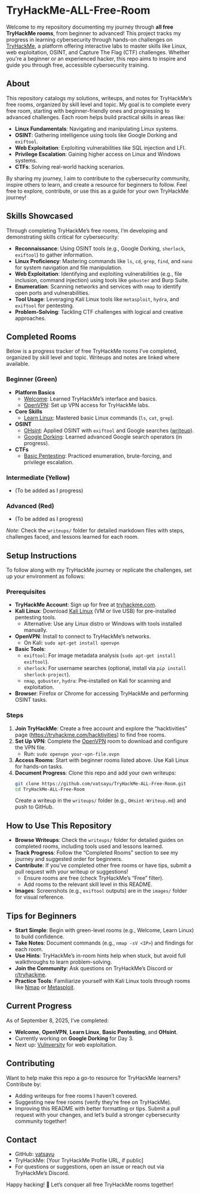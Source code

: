 # TryHackMe-ALL-Free-Room

Welcome to my repository documenting my journey through **all free TryHackMe rooms**, from beginner to advanced! This project tracks my progress in learning cybersecurity through hands-on challenges on [TryHackMe](https://tryhackme.com), a platform offering interactive labs to master skills like Linux, web exploitation, OSINT, and Capture The Flag (CTF) challenges. Whether you're a beginner or an experienced hacker, this repo aims to inspire and guide you through free, accessible cybersecurity training.

## About

This repository catalogs my solutions, writeups, and notes for TryHackMe’s free rooms, organized by skill level and topic. My goal is to complete every free room, starting with beginner-friendly ones and progressing to advanced challenges. Each room helps build practical skills in areas like:

- **Linux Fundamentals**: Navigating and manipulating Linux systems.
- **OSINT**: Gathering intelligence using tools like Google Dorking and `exiftool`.
- **Web Exploitation**: Exploiting vulnerabilities like SQL injection and LFI.
- **Privilege Escalation**: Gaining higher access on Linux and Windows systems.
- **CTFs**: Solving real-world hacking scenarios.

By sharing my journey, I aim to contribute to the cybersecurity community, inspire others to learn, and create a resource for beginners to follow. Feel free to explore, contribute, or use this as a guide for your own TryHackMe journey!

## Skills Showcased

Through completing TryHackMe’s free rooms, I’m developing and demonstrating skills critical for cybersecurity:

- **Reconnaissance**: Using OSINT tools (e.g., Google Dorking, `sherlock`, `exiftool`) to gather information.
- **Linux Proficiency**: Mastering commands like `ls`, `cd`, `grep`, `find`, and `nano` for system navigation and file manipulation.
- **Web Exploitation**: Identifying and exploiting vulnerabilities (e.g., file inclusion, command injection) using tools like `gobuster` and Burp Suite.
- **Enumeration**: Scanning networks and services with `nmap` to identify open ports and vulnerabilities.
- **Tool Usage**: Leveraging Kali Linux tools like `metasploit`, `hydra`, and `exiftool` for pentesting.
- **Problem-Solving**: Tackling CTF challenges with logical and creative approaches.

## Completed Rooms

Below is a progress tracker of free TryHackMe rooms I’ve completed, organized by skill level and topic. Writeups and notes are linked where available.

### Beginner (Green)
- **Platform Basics**
  - [Welcome](https://tryhackme.com/room/welcome): Learned TryHackMe’s interface and basics.
  - [OpenVPN](https://tryhackme.com/room/openvpn): Set up VPN access for TryHackMe labs.
- **Core Skills**
  - [Learn Linux](https://tryhackme.com/room/zthlinux): Mastered basic Linux commands (`ls`, `cat`, `grep`).
- **OSINT**
  - [OHsint](https://tryhackme.com/room/ohsint): Applied OSINT with `exiftool` and Google searches ([writeup](./writeups/OHsint-Writeup.md)).
  - [Google Dorking](https://tryhackme.com/room/googledorking): Learned advanced Google search operators (in progress).
- **CTFs**
  - [Basic Pentesting](https://tryhackme.com/room/basicpentestingjt): Practiced enumeration, brute-forcing, and privilege escalation.

### Intermediate (Yellow)
- (To be added as I progress)

### Advanced (Red)
- (To be added as I progress)

*Note*: Check the `writeups/` folder for detailed markdown files with steps, challenges faced, and lessons learned for each room.

## Setup Instructions

To follow along with my TryHackMe journey or replicate the challenges, set up your environment as follows:

### Prerequisites
- **TryHackMe Account**: Sign up for free at [tryhackme.com](https://tryhackme.com).
- **Kali Linux**: Download [Kali Linux](https://www.kali.org/get-kali/) (VM or live USB) for pre-installed pentesting tools.
  - Alternative: Use any Linux distro or Windows with tools installed manually.
- **OpenVPN**: Install to connect to TryHackMe’s networks.
  - On Kali: `sudo apt-get install openvpn`
- **Basic Tools**:
  - `exiftool`: For image metadata analysis (`sudo apt-get install exiftool`).
  - `sherlock`: For username searches (optional, install via `pip install sherlock-project`).
  - `nmap`, `gobuster`, `hydra`: Pre-installed on Kali for scanning and exploitation.
- **Browser**: Firefox or Chrome for accessing TryHackMe and performing OSINT tasks.

### Steps
1. **Join TryHackMe**: Create a free account and explore the “hacktivities” page (https://tryhackme.com/hacktivities) to find free rooms.
2. **Set Up VPN**: Complete the [OpenVPN](https://tryhackme.com/room/openvpn) room to download and configure the VPN file.
   - Run: `sudo openvpn your-vpn-file.ovpn`
3. **Access Rooms**: Start with beginner rooms listed above. Use Kali Linux for hands-on tasks.
4. **Document Progress**: Clone this repo and add your own writeups:
   ```bash
   git clone https://github.com/vatsayu/TryHackMe-ALL-Free-Room.git
   cd TryHackMe-ALL-Free-Room
   ```
   Create a writeup in the `writeups/` folder (e.g., `OHsint-Writeup.md`) and push to GitHub.

## How to Use This Repository
- **Browse Writeups**: Check the `writeups/` folder for detailed guides on completed rooms, including tools used and lessons learned.
- **Track Progress**: Follow the “Completed Rooms” section to see my journey and suggested order for beginners.
- **Contribute**: If you’ve completed other free rooms or have tips, submit a pull request with your writeup or suggestions!
  - Ensure rooms are free (check TryHackMe’s “Free” filter).
  - Add rooms to the relevant skill level in this README.
- **Images**: Screenshots (e.g., `exiftool` outputs) are in the `images/` folder for visual reference.

## Tips for Beginners
- **Start Simple**: Begin with green-level rooms (e.g., Welcome, Learn Linux) to build confidence.
- **Take Notes**: Document commands (e.g., `nmap -sV <IP>`) and findings for each room.
- **Use Hints**: TryHackMe’s in-room hints help when stuck, but avoid full walkthroughs to learn problem-solving.
- **Join the Community**: Ask questions on TryHackMe’s Discord or [r/tryhackme](https://www.reddit.com/r/tryhackme).
- **Practice Tools**: Familiarize yourself with Kali Linux tools through rooms like [Nmap](https://tryhackme.com/room/rpnmap) or [Metasploit](https://tryhackme.com/room/rpmetasploit).

## Current Progress
As of September 8, 2025, I’ve completed:
- **Welcome**, **OpenVPN**, **Learn Linux**, **Basic Pentesting**, and **OHsint**.
- Currently working on **Google Dorking** for Day 3.
- Next up: [Vulnversity](https://tryhackme.com/room/vulnversity) for web exploitation.

## Contributing
Want to help make this repo a go-to resource for TryHackMe learners? Contribute by:
- Adding writeups for free rooms I haven’t covered.
- Suggesting new free rooms (verify they’re free on TryHackMe).
- Improving this README with better formatting or tips.
Submit a pull request with your changes, and let’s build a stronger cybersecurity community together!

## Contact
- GitHub: [vatsayu](https://github.com/vatsayu)
- TryHackMe: [Your TryHackMe Profile URL, if public]
- For questions or suggestions, open an issue or reach out via TryHackMe’s Discord.

Happy hacking! 🚀 Let’s conquer all free TryHackMe rooms together!